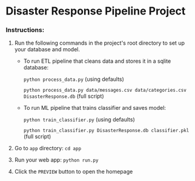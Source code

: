 # Disaster Response Pipeline Project

### Instructions:
1. Run the following commands in the project's root directory to set up your database and model.

    - To run ETL pipeline that cleans data and stores it in a sqlite database:
        
        `python process_data.py` (using defaults)
        
        `python process_data.py data/messages.csv data/categories.csv DisasterResponse.db` (full script)
    - To run ML pipeline that trains classifier and saves model:
        
        `python train_classifier.py` (using defaults)
        
        `python train_classifier.py DisasterResponse.db classifier.pkl`  (full script)

2. Go to `app` directory: `cd app`

3. Run your web app: `python run.py`

4. Click the `PREVIEW` button to open the homepage
